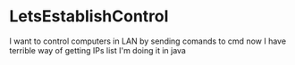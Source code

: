 # LetsEstablishControl
I want to control computers in LAN by sending comands to cmd
now I have terrible way of getting IPs list
I'm doing it in java
